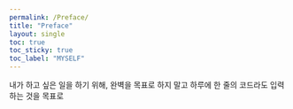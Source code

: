 ```yaml
---
permalink: /Preface/
title: "Preface"
layout: single
toc: true
toc_sticky: true
toc_label: "MYSELF"
---
```


내가 하고 싶은 일을 하기 위해,
완벽을 목표로 하지 말고
하루에 한 줄의 코드라도 입력하는 것을 목표로